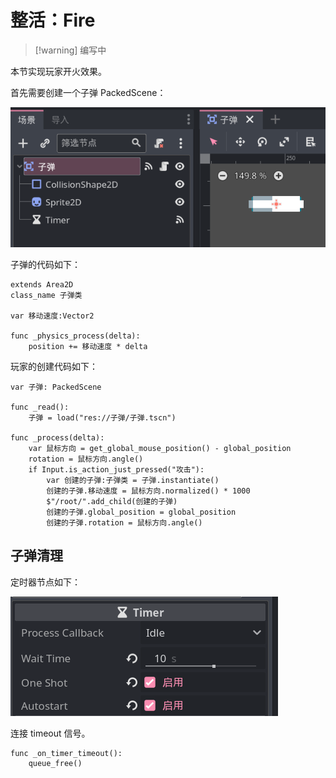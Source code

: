 # 整活：Fire

> [!warning] 编写中

本节实现玩家开火效果。

首先需要创建一个子弹 PackedScene：

![子弹PackedScene](./images/bullet.png)

子弹的代码如下：

```gdscript
extends Area2D
class_name 子弹类

var 移动速度:Vector2

func _physics_process(delta):
    position += 移动速度 * delta
```

玩家的创建代码如下：

```gdscript
var 子弹: PackedScene

func _read():
    子弹 = load("res://子弹/子弹.tscn")

func _process(delta):
	var 鼠标方向 = get_global_mouse_position() - global_position
	rotation = 鼠标方向.angle()
	if Input.is_action_just_pressed("攻击"):
		var 创建的子弹:子弹类 = 子弹.instantiate()
		创建的子弹.移动速度 = 鼠标方向.normalized() * 1000
		$"/root/".add_child(创建的子弹)
		创建的子弹.global_position = global_position
		创建的子弹.rotation = 鼠标方向.angle()
```

## 子弹清理

定时器节点如下：

![定时器属性](./images/bullet_timer.png)

连接 timeout 信号。

```gdscript
func _on_timer_timeout():
    queue_free()
```